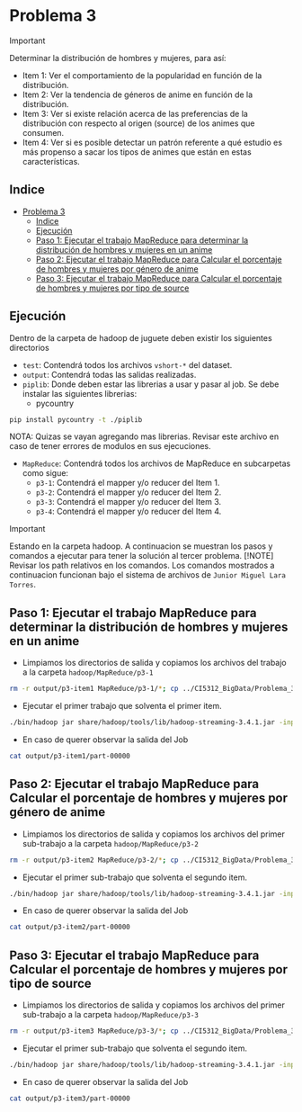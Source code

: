 # Problema 3

> [!IMPORTANT]
> Determinar la distribución de hombres y mujeres, para así:
>
> * Item 1: Ver el comportamiento de la popularidad en función de la distribución.
> * Item 2: Ver la tendencia de géneros de anime en función de la distribución.
> * Item 3: Ver si existe relación acerca de las preferencias de la distribución con respecto al origen (source) de los animes que consumen.
> * Item 4: Ver si es posible detectar un patrón referente a qué estudio es más propenso a sacar los tipos de animes que están en estas características.

## Indice

- [Problema 3](#problema-3)
	- [Indice](#indice)
	- [Ejecución](#ejecución)
	- [Paso 1: Ejecutar el trabajo MapReduce para determinar la distribución de hombres y mujeres en un anime](#paso-1-ejecutar-el-trabajo-mapreduce-para-determinar-la-distribución-de-hombres-y-mujeres-en-un-anime)
	- [Paso 2: Ejecutar el trabajo MapReduce para Calcular el porcentaje de hombres y mujeres por género de anime](#paso-2-ejecutar-el-trabajo-mapreduce-para-calcular-el-porcentaje-de-hombres-y-mujeres-por-género-de-anime)
	- [Paso 3: Ejecutar el trabajo MapReduce para Calcular el porcentaje de hombres y mujeres por tipo de source](#paso-3-ejecutar-el-trabajo-mapreduce-para-calcular-el-porcentaje-de-hombres-y-mujeres-por-tipo-de-source)

## Ejecución

Dentro de la carpeta de hadoop de juguete deben existir los siguientes directorios

* `test`: Contendrá todos los archivos `vshort-*` del dataset.
* `output`: Contendrá todas las salidas realizadas.
* `piplib`: Donde deben estar las librerias a usar y pasar al job. Se debe instalar las siguientes librerias:
  * pycountry

 ```bash
 pip install pycountry -t ./piplib
 ```

 NOTA: Quizas se vayan agregando mas librerias. Revisar este archivo en caso de tener errores de modulos en sus ejecuciones.

* `MapReduce`: Contendrá todos los archivos de MapReduce en subcarpetas como sigue:
  * `p3-1`: Contendrá el mapper y/o reducer del Item 1.
  * `p3-2`: Contendrá el mapper y/o reducer del Item 2.
  * `p3-3`: Contendrá el mapper y/o reducer del Item 3.
  * `p3-4`: Contendrá el mapper y/o reducer del Item 4.

>[!IMPORTANT]
>Estando en la carpeta hadoop.
A continuacion se muestran los pasos y comandos a ejecutar para tener la solución al tercer problema.
> [!NOTE]
> Revisar los path relativos en los comandos. Los comandos mostrados a continuacion funcionan bajo el sistema de archivos de `Junior Miguel Lara Torres`.

## Paso 1: Ejecutar el trabajo MapReduce para determinar la distribución de hombres y mujeres en un anime

* Limpiamos los directorios de salida y copiamos los archivos del trabajo a la carpeta `hadoop/MapReduce/p3-1`

```bash
rm -r output/p3-item1 MapReduce/p3-1/*; cp ../CI5312_BigData/Problema_3/Item_1/* MapReduce/p3-1
```

* Ejecutar el primer trabajo que solventa el primer item.

```bash
./bin/hadoop jar share/hadoop/tools/lib/hadoop-streaming-3.4.1.jar -input test/vshort-final_animedataset.csv -output output/p3-item1 -mapper "python3 mapper.py" -reducer "python3 reducer.py" -file MapReduce/p3-1/mapper.py -file MapReduce/p3-1/reducer.py
```

* En caso de querer observar la salida del Job

```bash
cat output/p3-item1/part-00000
```

## Paso 2: Ejecutar el trabajo MapReduce para Calcular el porcentaje de hombres y mujeres por género de anime

* Limpiamos los directorios de salida y copiamos los archivos del primer sub-trabajo a la carpeta `hadoop/MapReduce/p3-2`

```bash
rm -r output/p3-item2 MapReduce/p3-2/*; cp ../CI5312_BigData/Problema_3/Item_2/* MapReduce/p3-2
```

* Ejecutar el primer sub-trabajo que solventa el segundo item.

```bash
./bin/hadoop jar share/hadoop/tools/lib/hadoop-streaming-3.4.1.jar -input test/vshort-final_animedataset.csv -output output/p3-item2 -mapper "python3 mapper.py" -reducer "python3 reducer.py" -file MapReduce/p3-2/mapper.py -file MapReduce/p3-2/reducer.py
```

* En caso de querer observar la salida del Job

```bash
cat output/p3-item2/part-00000
```

## Paso 3: Ejecutar el trabajo MapReduce para Calcular el porcentaje de hombres y mujeres por tipo de source

* Limpiamos los directorios de salida y copiamos los archivos del primer sub-trabajo a la carpeta `hadoop/MapReduce/p3-3`

```bash
rm -r output/p3-item3 MapReduce/p3-3/*; cp ../CI5312_BigData/Problema_3/Item_3/* MapReduce/p3-3
```

* Ejecutar el primer sub-trabajo que solventa el segundo item.

```bash
./bin/hadoop jar share/hadoop/tools/lib/hadoop-streaming-3.4.1.jar -input test/vshort-final_animedataset.csv -output output/p3-item3 -mapper "python3 mapper.py" -reducer "python3 reducer.py" -file MapReduce/p3-3/mapper.py -file MapReduce/p3-3/reducer.py
```

* En caso de querer observar la salida del Job

```bash
cat output/p3-item3/part-00000
```
